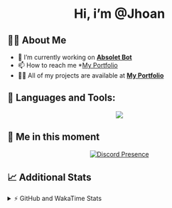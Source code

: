 <h1 align="center">Hi, i’m @Jhoan</h1>

## 🙋‍♂️ About Me

- 🔭 I’m currently working on **[Absolet Bot](https://strider.cloud)**
- 📫 How to reach me *[My Portfolio](https://jhoan.me/contact)
- 👨‍💻 All of my projects are available at **[My Portfolio](https://jhoan.me)**

## 🚀 Languages and Tools:
<p align="center">
  <a href="https://skillicons.dev">
    <img src="https://skillicons.dev/icons?i=js,ts,html,css,bootstrap,nodejs,express,vscode,neovim,vim,atom,cloudflare,git,github,discord,bots,linux,mongodb,nginx,redis,wordpress,heroku&perline=11" />
  </a>
</p>
  
## 👤 Me in this moment
<p align="center">
    <a href="https://discord.com/users/612460795124776960" target="_blank" rel="nofollow">
        <img src="https://lanyard-profile-readme.vercel.app/api/612460795124776960?idleMessage=Probably%20coding%20Absolet..." alt="Discord Presence" align="center">
    </a>
</p>

## 📈 Additional Stats
<details>
    <summary>⚡ GitHub and WakaTime Stats</summary>
    <br/>

<!--START_SECTION:waka-->
![Code Time](http://img.shields.io/badge/Code%20Time-457%20hrs%2052%20mins-blue)

**🐱 My GitHub Data** 

> 🏆 936 Contributions in the Year 2022
 > 
> 📦 168.0 kB Used in GitHub's Storage 
 > 
> 💼 Opted to Hire
 > 
> 📜 4 Public Repositories 
 > 
> 🔑 34 Private Repositories  
 > 
**I'm an Early 🐤** 

```text
🌞 Morning    83 commits     ██░░░░░░░░░░░░░░░░░░░░░░░   11.25% 
🌆 Daytime    327 commits    ███████████░░░░░░░░░░░░░░   44.31% 
🌃 Evening    299 commits    ██████████░░░░░░░░░░░░░░░   40.51% 
🌙 Night      29 commits     █░░░░░░░░░░░░░░░░░░░░░░░░   3.93%

```
📅 **I'm Most Productive on Saturday** 

```text
Monday       130 commits    ████░░░░░░░░░░░░░░░░░░░░░   17.62% 
Tuesday      115 commits    ████░░░░░░░░░░░░░░░░░░░░░   15.58% 
Wednesday    124 commits    ████░░░░░░░░░░░░░░░░░░░░░   16.8% 
Thursday     75 commits     ██░░░░░░░░░░░░░░░░░░░░░░░   10.16% 
Friday       84 commits     ██░░░░░░░░░░░░░░░░░░░░░░░   11.38% 
Saturday     145 commits    █████░░░░░░░░░░░░░░░░░░░░   19.65% 
Sunday       65 commits     ██░░░░░░░░░░░░░░░░░░░░░░░   8.81%

```


📊 **This Week I Spent My Time On** 

```text
⌚︎ Time Zone: America/Bogota

💬 Programming Languages: 
JavaScript               4 hrs 2 mins        ██████████████████░░░░░░░   74.71% 
EJS                      34 mins             ██░░░░░░░░░░░░░░░░░░░░░░░   10.57% 
Perl                     22 mins             █░░░░░░░░░░░░░░░░░░░░░░░░   7.05% 
TypeScript               9 mins              ░░░░░░░░░░░░░░░░░░░░░░░░░   3.05% 
YAML                     5 mins              ░░░░░░░░░░░░░░░░░░░░░░░░░   1.76%

🔥 Editors: 
VS Code                  5 hrs 25 mins       █████████████████████████   100.0%

🐱‍💻 Projects: 
Absolet-Bot              4 hrs 19 mins       ████████████████████░░░░░   79.81% 
Strider-System           41 mins             ███░░░░░░░░░░░░░░░░░░░░░░   12.83% 
ddos_script              22 mins             █░░░░░░░░░░░░░░░░░░░░░░░░   7.05% 
SRC                      0 secs              ░░░░░░░░░░░░░░░░░░░░░░░░░   0.3%

💻 Operating System: 
Linux                    5 hrs 25 mins       █████████████████████████   100.0%

```

**I Mostly Code in JavaScript** 

```text
JavaScript               16 repos            ████████████████░░░░░░░░░   66.67% 
Java                     3 repos             ███░░░░░░░░░░░░░░░░░░░░░░   12.5% 
TypeScript               2 repos             ██░░░░░░░░░░░░░░░░░░░░░░░   8.33% 
Shell                    1 repo              █░░░░░░░░░░░░░░░░░░░░░░░░   4.17% 
CSS                      1 repo              █░░░░░░░░░░░░░░░░░░░░░░░░   4.17%

```



 Last Updated on 23/10/2022 10:16:24 UTC
<!--END_SECTION:waka-->
</details>
